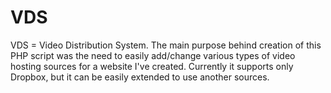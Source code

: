 # VDS
VDS = Video Distribution System.  The main purpose behind creation of this PHP script was the need to easily add/change various types of video hosting sources for a website I've created. Currently it supports only Dropbox, but it can be easily extended to use another sources.
